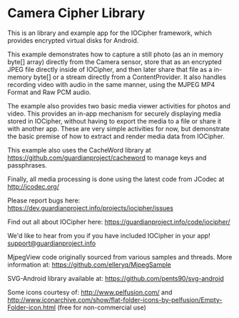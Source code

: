 
Camera Cipher Library
================

This is an library and example app for the IOCipher framework, which provides encrypted virtual disks for Android. 

This example demonstrates how to capture a still photo (as an in memory byte[] array) directly from the Camera sensor, store that as an encrypted JPEG file directly inside of IOCipher, and then later share that file as a in-memory byte[] or a stream directly from a ContentProvider. It also handles recording video with audio in the same manner, using the MJPEG MP4 Format and Raw PCM audio.

The example also provides two basic media viewer activities for photos and video. This provides an in-app mechanism for securely displaying media stored in IOCipher, without having to export the media to a file or share it with another app. These are very simple activities for now, but demonstrate the basic premise of how to extract and render media data from IOCipher. 

This example also uses the CacheWord library at https://github.com/guardianproject/cacheword to manage keys and passphrases.

Finally, all media processing is done using the latest code from JCodec at http://jcodec.org/ 

Please report bugs here:
https://dev.guardianproject.info/projects/iocipher/issues

Find out all about IOCipher here:
https://guardianproject.info/code/iocipher/

We'd like to hear from you if you have included IOCipher in your app!
support@guardianproject.info

MjpegView code originally sourced from various samples and threads. More information at:
https://github.com/elleryq/MjpegSample

SVG-Android library available at:
https://github.com/pents90/svg-android

Some icons courtesy of: http://www.pelfusion.com/
and http://www.iconarchive.com/show/flat-folder-icons-by-pelfusion/Empty-Folder-icon.html
(free for non-commercial use)
